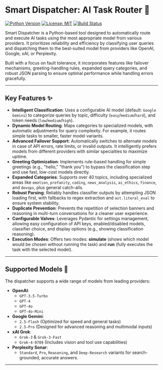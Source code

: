 # Smart Dispatcher: AI Task Router 🤖

[![Python Version](https://img.shields.io/badge/python-3.9+-blue.svg)](https://www.python.org/downloads/)
[![License: MIT](https://img.shields.io/badge/License-MIT-yellow.svg)](https://opensource.org/licenses/MIT)
[![Build Status](https://img.shields.io/badge/build-passing-brightgreen)](https://github.com/)

Smart Dispatcher is a Python-based tool designed to automatically route and execute AI tasks using the most appropriate model from various providers. It prioritizes reliability and efficiency by classifying user queries and dispatching them to the best-suited model from providers like OpenAI, Google, xAI, or Perplexity.

Built with a focus on fault tolerance, it incorporates features like failover mechanisms, greeting-handling rules, expanded query categories, and robust JSON parsing to ensure optimal performance while handling errors gracefully.

---

## Key Features ✨

* **Intelligent Classification**: Uses a configurable AI model (default: `Google Gemini`) to categorize queries by topic, difficulty (`easy`/`medium`/`hard`), and token needs (`low`/`medium`/`high`).
* **Dynamic Model Routing**: Maps categories to specialized models, with automatic adjustments for query complexity. For example, it routes simple tasks to smaller, faster model variants.
* **Advanced Failover Support**: Automatically switches to alternate models in case of API errors, rate limits, or invalid outputs. It intelligently prefers models from different providers with similar specialties to maximize uptime.
* **Greeting Optimization**: Implements rule-based handling for simple greetings (e.g., "hello," "thank you") to bypass the classification step and use fast, low-cost models directly.
* **Expanded Categories**: Supports over 40 topics, including specialized areas like `emotion`, `profanity`, `coding`, `news_analysis`, `ai_ethics`, `finance`, and `devops`, plus general catch-alls.
* **Robust Parsing**: Reliably handles classifier outputs by attempting JSON loading first, with fallbacks to regex extraction and `ast.literal_eval` to ensure system stability.
* **Duplicate Prevention**: Prevents the repetition of selection banners and reasoning in multi-turn conversations for a cleaner user experience.
* **Configurable Valves**: Leverages Pydantic for settings management, allowing easy configuration of API keys, enabled/disabled models, classifier choice, and display options (e.g., showing classification reasoning).
* **Execution Modes**: Offers two modes: **simulate** (shows which model would be chosen without running the task) and **run** (fully executes the task with the selected model).

---

## Supported Models 🧠

The dispatcher supports a wide range of models from leading providers:

* **OpenAI**:
    * `GPT-3.5-Turbo`
    * `GPT-4`
    * `GPT-4o`
    * `GPT-4o-Mini`
* **Google Gemini**:
    * `2.5-Flash` (Optimized for speed and general tasks)
    * `2.5-Pro` (Designed for advanced reasoning and multimodal inputs)
* **xAI Grok**:
    * `Grok-3` & `Grok-3-Fast`
    * `Grok-4-0709` (Includes vision and tool use capabilities)
* **Perplexity Sonar**:
    * `Standard`, `Pro`, `Reasoning`, and `Deep-Research` variants for search-grounded, accurate answers.

---
